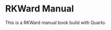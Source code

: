 
# RKWard Manual

<!-- badges: start -->
<!-- badges: end -->

This is a RKWard manual book build with Quarto.

